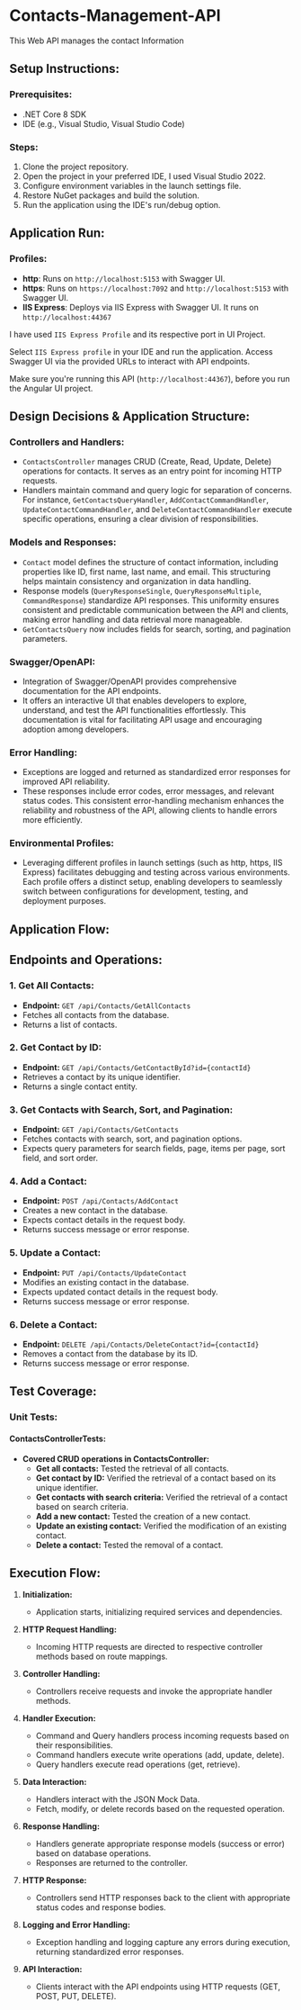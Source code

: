 # Contacts-Management-API
This Web API manages the contact Information



## Setup Instructions:

### Prerequisites:
- .NET Core 8 SDK
- IDE (e.g., Visual Studio, Visual Studio Code)

### Steps:
1. Clone the project repository.
2. Open the project in your preferred IDE, I used Visual Studio 2022.
3. Configure environment variables in the launch settings file.
4. Restore NuGet packages and build the solution.
5. Run the application using the IDE's run/debug option.



## Application Run:

### Profiles: 
- **http**: Runs on `http://localhost:5153` with Swagger UI.
- **https**: Runs on `https://localhost:7092` and `http://localhost:5153` with Swagger UI.
- **IIS Express**: Deploys via IIS Express with Swagger UI. It runs on  `http://localhost:44367`

I have used `IIS Express Profile` and its respective port in UI Project.

Select `IIS Express profile` in your IDE and run the application. Access Swagger UI via the provided URLs to interact with API endpoints.

Make sure you're running this API (`http://localhost:44367`), before you run the Angular UI project.



## Design Decisions & Application Structure:

### Controllers and Handlers:
- `ContactsController` manages CRUD (Create, Read, Update, Delete) operations for contacts. It serves as an entry point for incoming HTTP requests.
- Handlers maintain command and query logic for separation of concerns. For instance, `GetContactsQueryHandler`, `AddContactCommandHandler`, `UpdateContactCommandHandler`, and `DeleteContactCommandHandler` execute specific operations, ensuring a clear division of responsibilities.

### Models and Responses:
- `Contact` model defines the structure of contact information, including properties like ID, first name, last name, and email. This structuring helps maintain consistency and organization in data handling.
- Response models (`QueryResponseSingle`, `QueryResponseMultiple`, `CommandResponse`) standardize API responses. This uniformity ensures consistent and predictable communication between the API and clients, making error handling and data retrieval more manageable.
- `GetContactsQuery` now includes fields for search, sorting, and pagination parameters.

### Swagger/OpenAPI:
- Integration of Swagger/OpenAPI provides comprehensive documentation for the API endpoints. 
- It offers an interactive UI that enables developers to explore, understand, and test the API functionalities effortlessly. This documentation is vital for facilitating API usage and encouraging adoption among developers.

### Error Handling:
- Exceptions are logged and returned as standardized error responses for improved API reliability.
- These responses include error codes, error messages, and relevant status codes. This consistent error-handling mechanism enhances the reliability and robustness of the API, allowing clients to handle errors more efficiently.

### Environmental Profiles:
- Leveraging different profiles in launch settings (such as http, https, IIS Express) facilitates debugging and testing across various environments. Each profile offers a distinct setup, enabling developers to seamlessly switch between configurations for development, testing, and deployment purposes.



## Application Flow:

## Endpoints and Operations:

### 1. Get All Contacts:
- **Endpoint:** `GET /api/Contacts/GetAllContacts`
- Fetches all contacts from the database.
- Returns a list of contacts.

### 2. Get Contact by ID:
- **Endpoint:** `GET /api/Contacts/GetContactById?id={contactId}`
- Retrieves a contact by its unique identifier.
- Returns a single contact entity.

### 3. Get Contacts with Search, Sort, and Pagination:
- **Endpoint:** `GET /api/Contacts/GetContacts`
- Fetches contacts with search, sort, and pagination options.
- Expects query parameters for search fields, page, items per page, sort field, and sort order.

### 4. Add a Contact:
- **Endpoint:** `POST /api/Contacts/AddContact`
- Creates a new contact in the database.
- Expects contact details in the request body.
- Returns success message or error response.

### 5. Update a Contact:
- **Endpoint:** `PUT /api/Contacts/UpdateContact`
- Modifies an existing contact in the database.
- Expects updated contact details in the request body.
- Returns success message or error response.

### 6. Delete a Contact:
- **Endpoint:** `DELETE /api/Contacts/DeleteContact?id={contactId}`
- Removes a contact from the database by its ID.
- Returns success message or error response.



## Test Coverage:

### Unit Tests:

#### ContactsControllerTests:

- **Covered CRUD operations in ContactsController:**
  - **Get all contacts:** Tested the retrieval of all contacts.
  - **Get contact by ID:** Verified the retrieval of a contact based on its unique identifier.
  - **Get contacts with search criteria:** Verified the retrieval of a contact based on search criteria.
  - **Add a new contact:** Tested the creation of a new contact.
  - **Update an existing contact:** Verified the modification of an existing contact.
  - **Delete a contact:** Tested the removal of a contact.



## Execution Flow:

1. **Initialization:**
   - Application starts, initializing required services and dependencies.

2. **HTTP Request Handling:**
   - Incoming HTTP requests are directed to respective controller methods based on route mappings.

3. **Controller Handling:**
   - Controllers receive requests and invoke the appropriate handler methods.

4. **Handler Execution:**
   - Command and Query handlers process incoming requests based on their responsibilities.
   - Command handlers execute write operations (add, update, delete).
   - Query handlers execute read operations (get, retrieve).

5. **Data Interaction:**
   - Handlers interact with the JSON Mock Data.
   - Fetch, modify, or delete records based on the requested operation.

6. **Response Handling:**
   - Handlers generate appropriate response models (success or error) based on database operations.
   - Responses are returned to the controller.

7. **HTTP Response:**
   - Controllers send HTTP responses back to the client with appropriate status codes and response bodies.

8. **Logging and Error Handling:**
   - Exception handling and logging capture any errors during execution, returning standardized error responses.

9. **API Interaction:**
   - Clients interact with the API endpoints using HTTP requests (GET, POST, PUT, DELETE).
